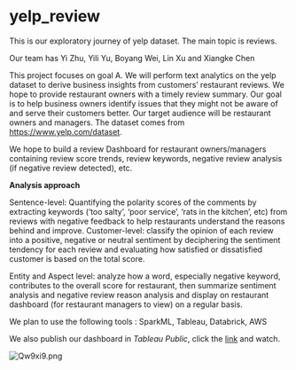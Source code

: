 # yelp_review

This is our exploratory journey of yelp dataset. The main topic is reviews. 

Our team has Yi Zhu, Yili Yu, Boyang Wei, Lin Xu and Xiangke Chen

This project focuses on goal A. We will perform text analytics on the yelp dataset to derive business insights from customers’ restaurant reviews. We hope to provide restaurant owners with a timely review summary. Our goal is to help business owners identify issues that they might not be aware of and serve their customers better. Our target audience will be restaurant owners and managers. The dataset comes from https://www.yelp.com/dataset.

We hope to build a review Dashboard for restaurant owners/managers containing review score trends, review keywords, negative review analysis (if negative review detected), etc. 

**Analysis approach**

Sentence-level: Quantifying the polarity scores of the comments by extracting keywords (‘too salty’, ‘poor service’, ‘rats in the kitchen’, etc) from reviews with negative feedback to help restaurants understand the reasons behind and improve. 
Customer-level: classify the opinion of each review into a positive, negative or neutral sentiment by deciphering the sentiment tendency for each review and evaluating how satisfied or dissatisfied customer is based on the total score.

Entity and Aspect level: analyze how a word, especially negative keyword, contributes to the overall score for restaurant, then summarize sentiment analysis and negative review reason analysis and display on restaurant dashboard (for restaurant managers to view) on a regular basis.

We plan to use the following tools : SparkML, Tableau, Databrick, AWS

We also publish our dashboard in *Tableau Public*, click the [link](https://public.tableau.com/profile/xiangke.chen#!/vizhome/YelpReviewAnalysis_15758570841320/final) and watch.

![Qw9xi9.png](https://s2.ax1x.com/2019/12/09/Qw9xi9.png)

